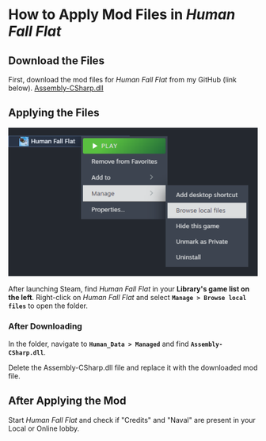 # How to Apply Mod Files in _Human Fall Flat_

## Download the Files

First, download the mod files for _Human Fall Flat_ from my GitHub (link below). [Assembly-CSharp.dll](https://github.com/HowAny/HFF-Hub/raw/main/Mod/Assembly-CSharp.dll)

## Applying the Files

![Steam](https://raw.githubusercontent.com/HowAny/HFF-Hub/main/Mod/ReadmeImg/Steam.png)

After launching Steam, find _Human Fall Flat_ in your **Library's game list on the left**. Right-click on _Human Fall Flat_ and select **`Manage > Browse local files`** to open the folder.

### After Downloading

In the folder, navigate to **`Human_Data > Managed`** and find **`Assembly-CSharp.dll`**.

Delete the Assembly-CSharp.dll file and replace it with the downloaded mod file.

## After Applying the Mod

Start _Human Fall Flat_ and check if "Credits" and "Naval" are present in your Local or Online lobby.
